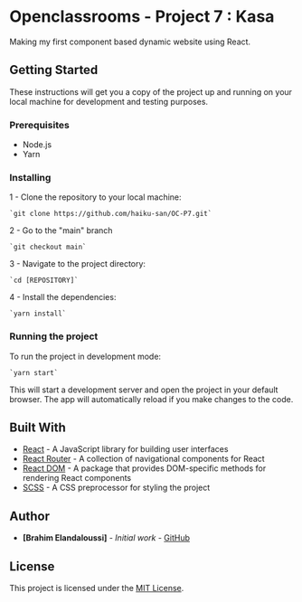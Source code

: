 # Openclassrooms - Project 7 : Kasa

Making my first component based dynamic website using React.

## Getting Started

These instructions will get you a copy of the project up and running on your local machine for development and testing purposes.

### Prerequisites

-   Node.js
-   Yarn

### Installing

1 - Clone the repository to your local machine:

    `git clone https://github.com/haiku-san/OC-P7.git`

2 - Go to the "main" branch

    `git checkout main`

3 - Navigate to the project directory:

    `cd [REPOSITORY]`

4 - Install the dependencies:

    `yarn install`

### Running the project

To run the project in development mode:

    `yarn start`

This will start a development server and open the project in your default browser. The app will automatically reload if you make changes to the code.

## Built With

-   [React](https://reactjs.org/) - A JavaScript library for building user interfaces
-   [React Router](https://reactrouter.com/) - A collection of navigational components for React
-   [React DOM](https://reactjs.org/docs/react-dom.html) - A package that provides DOM-specific methods for rendering React components
-   [SCSS](https://sass-lang.com/) - A CSS preprocessor for styling the project

## Author

-   **[Brahim Elandaloussi]** - _Initial work_ - [GitHub](https://github.com/haiku-san)

## License

This project is licensed under the [MIT License](https://chat.openai.com/LICENSE).
